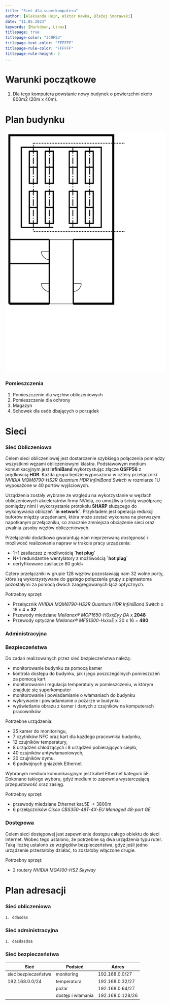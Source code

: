 ```yaml
---
title: "Sieć dla superkomputera"
author: [Aleksanda Hein, Wiktor Kawka, Błażej Smorawski]
date: "11.05.2023"
keywords: [Markdown, Linux]
titlepage: true
titlepage-color: "3C9F53"
titlepage-text-color: "FFFFFF"
titlepage-rule-color: "FFFFFF"
titlepage-rule-height: 2
...
```


# Warunki początkowe
 1. Dla tego komputera powstanie nowy budynek o powierzchni około 800m2 (20m x 40m).

# Plan budynku
![](plan.svg "Plan budynku")
### Pomieszczenia
 1. Pomieszczenie dla węzłów obliczeniowych
 2. Pomieszczenie dla ochrony
 3. Magazyn
 4. Schowek dla osób dbających o porządek
   
# Sieci
### Sieć Obliczeniowa

Celem sieci obliczeniowej jest dostarczenie szybkiego połączenia pomiędzy wszystkimi węzami obliczeniowymi klastra. Podstawowym medium komunikacyjnym jest **InfiniBand** wykorzystując złącze **QSFP56** z prędkością **HDR**. Każda grupa będzie wyposażona w cztery przełączniki *NVIDIA MQM8790-HS2R Quantum HDR InfiniBand Switch* w rozmiarze 1U wyposażone w 40 portów wyjściowych. 

Urządzenia zostały wybrane ze względu na wykorzystanie w węzłach obliczeniowych akceleratrów firmy NVidia, co umożliwia ścisłą współpracę pomiędzy nimi i wykorzystanie protokołu **SHARP** służącego do wykonywania obliczeń **\`in network\`**. Przykładem jest operacja redukcji buforów między urządeniami, która może zostać wykonana na pierwszym napotkanym przełączniku, co znacznie zmniejsza obciążenie sieci oraz zwalnia zasoby węzłów obliczeniowych.

Przełączniki dodatkowo gwarantują nam nieprzerwaną dostępność i możliwość realizowania napraw w trakcie pracy urządzenia:
 * 1+1 zasilaczez z możliwością **\`hot plug\`**
 * N+1 redundantne wentylatory z możliwością **\`hot plug\`**
 * certyfikowane zasilacze 80 gold+

Cztery przełączniki w grupie 128 węzłów pozostawiają nam 32 wolne porty, które są wykorzystywane do gęstego połączenia grupy z piętnastoma pozostałymi za pomocą dwóch zaagregowanych łącz optycznych.

Potrzebny sprzęt:
 * Przełącznik *NVIDIA MQM8790-HS2R Quantum HDR InfiniBand Switch* x 16 x 4 = **32**
 * Przewody miedziane *Mellanox® MCP1650-H0xxEyy DA* x **2048**
 * Przewody optyczne *Mellanox® MFS1S00-HxxxE* x 30 x 16 = **480**

### Administracyjna
### Bezpieczeństwa

Do zadań realizowanych przez sieć bezpieczeństwa należą:
- monitorowanie budynku za pomocą kamer
- kontrola dostępu do budynku, jak i jego poszczególnych pomieszczeń za pomocą kart
- monitorowanie i regulacja temperatury w pomieszczeniu, w którym znajduje się superkomputer
- monitorowanie i powiadamianie o włamaniach do budynku
- wykrywanie i powiadamianie o pożarze w budynku
- wyświetlanie obrazu z kamer i danych z czujników na komputerach pracowników

Potrzebne urządzenia:
- 25 kamer do monitoringu,
- 7 czytników NFC oraz kart dla każdego pracownika budynku,
- 12 czujników temperatury,
- 8 urządzeń chłodzących i 8 urządzeń pobierających ciepło,
- 40 czujników antywłamaniowych,
- 20 czujników dymu.
- 6 podwójnych gniazdek Ethernet

Wybranym medium komunikacyjnym jest kabel Ethernet kategorii 5E. Dokonano takiego wyboru, gdyż medium to zapewnia wystarczającą przepustowość oraz zasięg. 

Potrzebny sprzęt:
- przewody miedziane Ethernet kat.5E -> 3800m
- 6 przełączników *Cisco CBS350-48T-4X-EU Managed 48-port GE*

### Dostępowa

Celem sieci dostępowej jest zapewnienie dostępu całego obiektu do sieci Internet. Wobec tego ustalono, że potrzebne są dwa urządzenia typu ruter. Taką liczbę ustalono ze względów bezpieczeństwa, gdyż jeśli jedno urządzenie przestałoby działać, to zostałoby włączone drugie.

Potrzebny sprzęt:
- 2 routery *NVIDIA MGA100-HS2 Skyway*

# Plan adresacji

### Sieć obliczeniowa
    1. ddasdas
   
### Sieć administracyjna
    1. dasdasdsa

### Sieć bezpieczeństwa

| Sieć                | Podsieć           | Adres            |
|---------------------|-------------------|------------------|
| sieć bezpieczeństwa | monitoring        | 192.168.0.0/27   |
| 192.168.0.0/24      | temperatura       | 192.168.0.32/27  |
|                     | pożar             | 192.168.0.64/27  |
|                     | dostęp i włamania | 192.168.0.128/26 |
